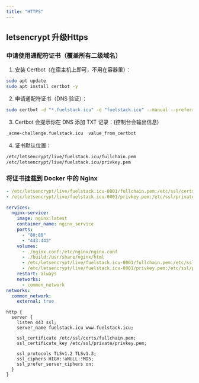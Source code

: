 ```yaml
---
title: "HTTPS"
---
```


## letsencrypt 升级Https
### 申请使用通配符证书（覆盖所有二级域名）
1.	安装 Certbot（在宿主机上即可，不用在容器里）：
```sh
sudo apt update
sudo apt install certbot -y
```

2.	申请通配符证书（DNS 验证）：
```sh
sudo certbot -d "*.fuelstack.icu" -d "fuelstack.icu" --manual --preferred-challenges dns certonly
```

3.	Certbot 会提示你在 DNS 添加 TXT 记录：(控制台会输出信息)
```txt
_acme-challenge.fuelstack.icu  value_from_certbot
```

4.	证书默认位置：

```txt
/etc/letsencrypt/live/fuelstack.icu/fullchain.pem
/etc/letsencrypt/live/fuelstack.icu/privkey.pem
```

###  将证书挂载到 Docker 中的 Nginx
```yml
- /etc/letsencrypt/live/fuelstack.icu-0001/fullchain.pem:/etc/ssl/certs/fullchain.pem:ro
- /etc/letsencrypt/live/fuelstack.icu-0001/privkey.pem:/etc/ssl/private/privkey.pem:ro
```
```yml
services:
  nginx-service:
    image: nginx:latest
    container_name: nginx_service
    ports:
      - "80:80"
      - "443:443"
    volumes:
      - ./nginx.conf:/etc/nginx/nginx.conf
      - ./build:/usr/share/nginx/html
      - /etc/letsencrypt/live/fuelstack.icu-0001/fullchain.pem:/etc/ssl/certs/fullchain.pem:ro
      - /etc/letsencrypt/live/fuelstack.icu-0001/privkey.pem:/etc/ssl/private/privkey.pem:ro
    restart: always
    networks:
      - common_network
networks:
  common_network:
    external: true
```

```nginx
http {
  server {
    listen 443 ssl;
    server_name fuelstack.icu www.fuelstack.icu;

    ssl_certificate /etc/ssl/certs/fullchain.pem;
    ssl_certificate_key /etc/ssl/private/privkey.pem;

    ssl_protocols TLSv1.2 TLSv1.3;
    ssl_ciphers HIGH:!aNULL:!MD5;
    ssl_prefer_server_ciphers on;
  }
}
```